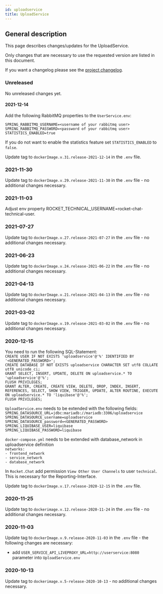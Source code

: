```yaml
---
id: uploadservice
title: UploadService
---
```


## General description

This page describes changes/updates for the UploadService.

Only changes that are necessary to use the requested version are listed in this document.

If you want a changelog please see the [project changelog](https://github.com/CaritasDeutschland/caritas-onlineBeratung-uploadservice/blob/master/CHANGELOG.md).

### Unreleased

No unreleased changes yet.

#### 2021-12-14

Add the following RabbitMQ properties to the `UserService.env`:
```
SPRING_RABBITMQ_USERNAME=<username of your rabbitmq user>
SPRING_RABBITMQ_PASSWORD=<password of your rabbitmq user>
STATISTICS_ENABLED=true
```

If you do not want to enable the statistics feature set `STATISTICS_ENABLED` to `false`.

Update tag to `dockerImage.v.31.release-2021-12-14` in the `.env` file.

### 2021-11-30

Update tag to `dockerImage.v.29.release-2021-11-30` in the `.env` file - no additional changes necessary.

### 2021-11-03

Adjust env property ROCKET_TECHNICAL_USERNAME=rocket-chat-technical-user.

### 2021-07-27

Update tag to `dockerImage.v.27.release-2021-07-27` in the `.env` file - no additional changes necessary.

### 2021-06-23

Update tag to `dockerImage.v.24.release-2021-06-22` in the `.env` file - no additional changes necessary.

### 2021-04-13

Update tag to `dockerImage.v.21.release-2021-04-13` in the `.env` file - no additional changes necessary.

### 2021-03-02

Update tag to `dockerImage.v.19.release-2021-03-02` in the `.env` file - no additional changes necessary.

### 2020-12-15

You need to run the following SQL-Statement:\
`CREATE USER IF NOT EXISTS 'uploadservice'@'%' IDENTIFIED BY '<GENERATED_PASSWORD>';`\
`CREATE DATABASE IF NOT EXISTS uploadservice CHARACTER SET utf8 COLLATE utf8_unicode_ci;`\
`GRANT SELECT, INSERT, UPDATE, DELETE ON uploadservice.* TO 'uploadservice'@'%';`\
`FLUSH PRIVILEGES;`\
`GRANT ALTER, CREATE, CREATE VIEW, DELETE, DROP, INDEX, INSERT, REFERENCES, SELECT, SHOW VIEW, TRIGGER, UPDATE, ALTER ROUTINE, EXECUTE ON uploadservice.* TO 'liquibase'@'%';`\
`FLUSH PRIVILEGES;`

`UploadService.env` needs to be extended with the following fields:\
`SPRING_DATASOURCE_URL=jdbc:mariadb://mariadb:3306/uploadservice`\
`SPRING_DATASOURCE_username=uploadservice`\
`SPRING_DATASOURCE_password=<GENERATED_PASSWORD>`\
`SPRING_LIQUIBASE_USER=liquibase`\
`SPRING_LIQUIBASE_PASSWORD=liquibase`

`docker-compose.yml` needs to be extended with database_network in uploadservice definition\
`networks:`\
 `- frontend_network`\
 `- service_network`\
 `- database_network`

In `Rocket.Chat` add permission `View Other User Channels` to user `technical`.\
This is necessary for the Reporting-Interface.

Update tag to `dockerImage.v.17.release-2020-12-15` in the `.env` file.

### 2020-11-25

Update tag to `dockerimage.v.12.release-2020-11-24` in the `.env` file - no additional changes necessary.

### 2020-11-03

Update tag to `dockerImage.v.9.release-2020-11-03` in the `.env` file - the following changes are necessary:
 - add `USER_SERVICE_API_LIVEPROXY_URL=http://userservice:8080` parameter into `UploadService.env`

### 2020-10-13

Update tag to `dockerimage.v.5-release-2020-10-13` - no additional changes necessary.
